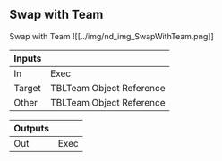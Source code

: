 ## Swap with Team
Swap with Team
![[../img/nd_img_SwapWithTeam.png]]

|Inputs||
|--|--|
| In | Exec |
| Target | TBLTeam Object Reference |
| Other | TBLTeam Object Reference |

|Outputs||
|--|--|
| Out | Exec |
